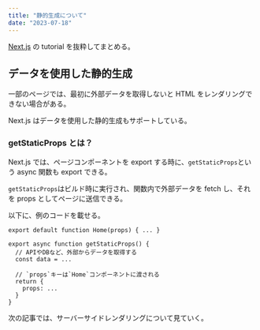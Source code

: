 ```yaml
---
title: "静的生成について"
date: "2023-07-18"
---
```


[Next.js](https://nextjs.org/) の tutorial を抜粋してまとめる。

## データを使用した静的生成

一部のページでは、最初に外部データを取得しないと HTML をレンダリングできない場合がある。

Next.js はデータを使用した静的生成もサポートしている。

### getStaticProps とは？

Next.js では、ページコンポーネントを export する時に、`getStaticProps`という async 関数も export できる。

`getStaticProps`はビルド時に実行され、関数内で外部データを fetch し、それを props としてページに送信できる。

以下に、例のコードを載せる。

```
export default function Home(props) { ... }

export async function getStaticProps() {
  // APIやDBなど、外部からデータを取得する
  const data = ...

  // `props`キーは`Home`コンポーネントに渡される
  return {
    props: ...
  }
}

```

次の記事では、サーバーサイドレンダリングについて見ていく。
